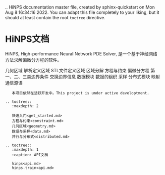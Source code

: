 .. HiNPS documentation master file, created by
   sphinx-quickstart on Mon Aug  8 16:34:16 2022.
   You can adapt this file completely to your liking, but it should at least
   contain the root `toctree` directive.

HiNPS文档
=================================

HiNPS, High-performance Neural Network PDE Solver, 是一个基于神经网络方法求解偏微分方程的软件。

   几何区域
      解析定义区域
      STL文件定义区域
      区域分解
   方程与约束
      偏微分方程
      第一、二、三类边界条件
      交换边界信息
   数据模块
      数据的组织
      采样
   分布式模块
      映射
      通信源语

```{admonition} 友情提示
   本项目依然在活跃开发中。This project is under active developtment.
```

```{eval-rst}
.. toctree::
   :maxdepth: 2

   快速入门<get_started.md>
   方程与约束<constraint.md>
   几何区域<geometry.md>
   数据与采样<data.md>
   并行与分布式<distributed.md>
```

```{eval-rst}
.. toctree::
   :maxdepth: 1
   :caption: API文档

   hinps<api.md>
   hinps.train<api.md>
```


<!-- 
.. Indices and tables
.. ==================
.. * :ref:`genindex`
.. * :ref:`modindex`
.. * :ref:`search` -->
